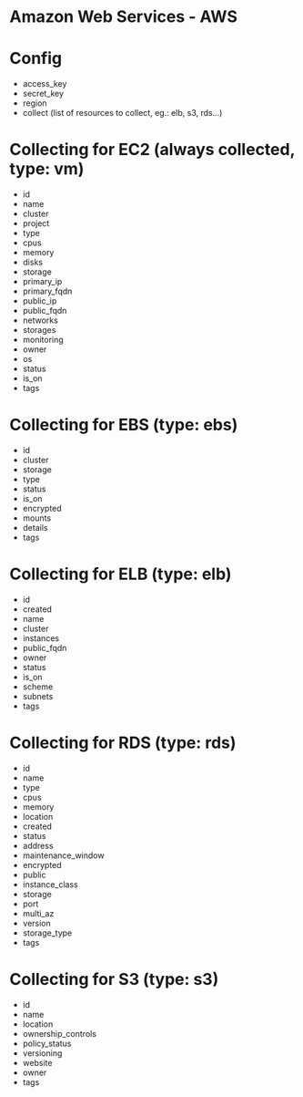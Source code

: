 # Amazon Web Services - AWS

# Config

* access_key
* secret_key
* region
* collect (list of resources to collect, eg.: elb, s3, rds...)

# Collecting for EC2 (always collected, type: vm)

* id
* name
* cluster
* project
* type
* cpus
* memory
* disks
* storage
* primary_ip
* primary_fqdn
* public_ip
* public_fqdn
* networks
* storages
* monitoring
* owner
* os
* status
* is_on
* tags

# Collecting for EBS (type: ebs)

* id
* cluster
* storage
* type
* status
* is_on
* encrypted
* mounts
* details
* tags

# Collecting for ELB (type: elb)

* id
* created
* name
* cluster
* instances
* public_fqdn
* owner
* status
* is_on
* scheme
* subnets
* tags

# Collecting for RDS (type: rds)

* id
* name
* type
* cpus
* memory
* location
* created
* status
* address
* maintenance_window
* encrypted
* public
* instance_class
* storage
* port
* multi_az
* version
* storage_type
* tags

# Collecting for S3 (type: s3)

* id
* name
* location
* ownership_controls
* policy_status
* versioning
* website
* owner
* tags
